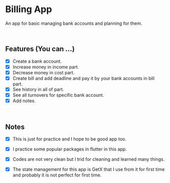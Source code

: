 # Billing App

An app for basic managing bank accounts and planning for them.  

</br>

## Features (You can ...)
- [x] Create a bank account.  
- [x] Increase money in income part.  
- [x] Decrease money in cost part.  
- [x] Create bill and add deadline and pay it by your bank accounts in bill part.  
- [x] See history in all of part. 
- [x] See all turnovers for specific bank account.
- [x] Add notes.

</br>

## Notes
- [x] This is just for practice and I hope to be good app too.  
- [x] I practice some popular packages in flutter in this app.  
- [x] Codes are not very clean but I trid for cleaning and learned many things.  
- [x] The state management for this app is GetX that I use from it for first time and probably it is not perfect for first time.


